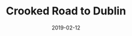 ---
title: Crooked Road to Dublin
titleID: crooked-road-to-dublin-obrien.md
key: G
rhythm: reel
date: 2019-02-12
location: Other
tags: obrien
regtuneoftheweek:
slowtuneoftheweek:
mp3_file:
mp3_source:
mp3_licence:
mp3_url:
alt_mp3_url:
source: Wellington
abc_source: Wellington Tunebook Collection
abc_url: /tunebooks/other/obrien.pdf
abc: |
    X:4
    T:Crooked Road to Dublin
    C:Trad, arr. Paddy O'Brien
    T:Set: Crooked Road to Dublin/College Grove/Killaghbeg House
    R:reel
    I:speed 350
    M:C|
    K:G
    F2|~G2~G2 FGAF|~G2 FG AdcA|GBAG FGAg|fdcA ~d2 cA|
    ~G2 ~G2 FGAF|~G2 FG AdcA|GBAG FGAg|fdcA ~d2cA||
    dg~g2 fgag|dg~g2 agfe|dg~g2 fgag|fdcA ~d2cA|
    dg ~g2fgaf|dg ~g2 ~a2ga|bgaf gbag|fdcA ~d2cA||
    

---